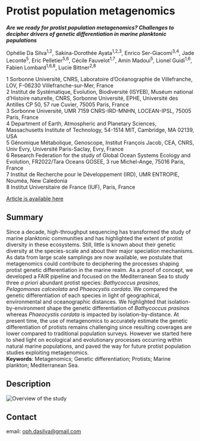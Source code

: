 # Protist population metagenomics

___Are we ready for protist population metagenomics? Challenges to decipher drivers of genetic differentiation in marine planktonic populations___

Ophélie Da Silva<sup>1,2</sup>, Sakina-Dorothée Ayata<sup>1,2,3</sup>, Enrico Ser-Giacomi<sup>3,4</sup>, Jade Leconte<sup>5</sup>, Eric Pelletier<sup>5,6</sup>, Cécile Fauvelot<sup>1,7</sup>, Amin Madoui<sup>5</sup>, Lionel Guidi<sup>1,6</sup>, Fabien Lombard<sup>1,6,8</sup>, Lucie Bittner<sup>2,8</sup>

1 Sorbonne Université, CNRS, Laboratoire d’Océanographie de Villefranche, LOV, F-06230 Villefranche-sur-Mer, France <br/> 2 Institut de Systématique, Evolution, Biodiversité (ISYEB), Muséum national d’Histoire naturelle, CNRS, Sorbonne Université, EPHE, Université des Antilles CP 50, 57 rue Cuvier, 75005 Paris, France <br/> 3 Sorbonne Université, UMR 7159 CNRS-IRD-MNHN, LOCEAN-IPSL, 75005 Paris, France <br/> 4 Department of Earth, Atmospheric and Planetary Sciences, Massachusetts Institute of Technology, 54-1514 MIT, Cambridge, MA 02139, USA <br/> 5 Génomique Métabolique, Genoscope, Institut François Jacob, CEA, CNRS, Univ Evry, Université Paris-Saclay, Evry, France <br/> 6 Research Federation for the study of Global Ocean Systems Ecology and Evolution, FR2022/Tara Oceans GOSEE, 3 rue Michel-Ange, 75016 Paris, France <br/> 7 Institut de Recherche pour le Développement (IRD), UMR ENTROPIE, Nouméa, New Caledonia <br/> 8 Institut Universitaire de France (IUF), Paris, France

[Article is available here](https://sfamjournals.onlinelibrary.wiley.com/)

## Summary

Since a decade, high-throughput sequencing has transformed the study of marine planktonic communities and has highlighted the extent of protist diversity in these ecosystems. Still, little is known about their genetic diversity at the species-scale and about their major speciation mechanisms. As data from large scale samplings are now available, we postulate that metagenomics could contribute to deciphering the processes shaping protist genetic differentiation in the marine realm. As a proof of concept, we developed a FAIR pipeline and focused on the Mediterranean Sea to study three *a priori* abundant protist species: *Bathycoccus prasinos*, *Pelagomonas calceolata* and *Phaeocystis cordata*. We compared the genetic differentiation of each species in light of geographical, environmental and oceanographic distances. We highlighted that isolation-by-environment shape the genetic differentiation of *Bathycoccus prasinos* whereas *Phaeocystis cordata* is impacted by isolation-by-distance. At present time, the use of metagenomics to accurately estimate the genetic differentiation of protists remains challenging since resulting coverages are lower compared to traditional population surveys. However we started here to shed light on ecological and evolutionary processes occurring within natural marine populations, and paved the way for future protist population studies exploiting metagenomics. <br/> **Keywords**: Metagenomics; Genetic differentiation; Protists; Marine plankton; Mediterranean Sea.

## Description
![Overview of the study](https://github.com/opheliedasilva/popmetag/additional/global_overview.png)

## Contact
email: <oph.dasilva@gmail.com>